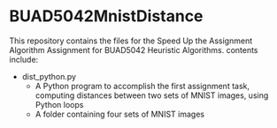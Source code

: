 # BUAD5042MnistDistance

This repository contains the files for the Speed Up the Assignment Algorithm Assignment for BUAD5042 Heuristic Algorithms.  contents include:

- dist_python.py
  - A Python program to accomplish the first assignment task, computing distances between two sets of MNIST images, using Python loops
  - A folder containing four sets of MNIST images
